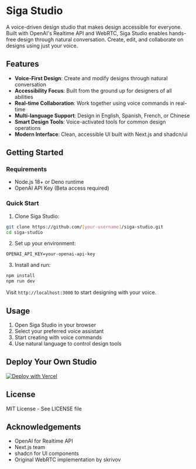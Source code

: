 # Siga Studio
A voice-driven design studio that makes design accessible for everyone. Built with OpenAI's Realtime API and WebRTC, Siga Studio enables hands-free design through natural conversation. Create, edit, and collaborate on designs using just your voice.

## Features
- **Voice-First Design**: Create and modify designs through natural conversation
- **Accessibility Focus**: Built from the ground up for designers of all abilities
- **Real-time Collaboration**: Work together using voice commands in real-time
- **Multi-language Support**: Design in English, Spanish, French, or Chinese
- **Smart Design Tools**: Voice-activated tools for common design operations
- **Modern Interface**: Clean, accessible UI built with Next.js and shadcn/ui

## Getting Started

### Requirements
- Node.js 18+ or Deno runtime
- OpenAI API Key (Beta access required)

### Quick Start

1. Clone Siga Studio:
```bash
git clone https://github.com/[your-username]/siga-studio.git
cd siga-studio
```

2. Set up your environment:
```env
OPENAI_API_KEY=your-openai-api-key
```

3. Install and run:
```bash
npm install
npm run dev
```

Visit `http://localhost:3000` to start designing with your voice.

## Usage
1. Open Siga Studio in your browser
2. Select your preferred voice assistant
3. Start creating with voice commands
4. Use natural language to control design tools

## Deploy Your Own Studio
[![Deploy with Vercel](https://vercel.com/button)](https://vercel.com/new/clone?repository-url=https%3A%2F%2Fgithub.com%2F[your-username]%2Fsiga-studio)

## License
MIT License - See LICENSE file

## Acknowledgements
- OpenAI for Realtime API
- Next.js team
- shadcn for UI components
- Original WebRTC implementation by skrivov
